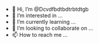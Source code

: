 - 👋 Hi, I’m @Dcvdfbdtbdtrbtdtgb
- 👀 I’m interested in ...
- 🌱 I’m currently learning ...
- 💞️ I’m looking to collaborate on ...
- 📫 How to reach me ...

<!---
Dcvdfbdtbdtrbtdtgb/Dcvdfbdtbdtrbtdtgb is a ✨ special ✨ repository because its `README.md` (this file) appears on your GitHub profile.
You can click the Preview link to take a look at your changes.
--->
